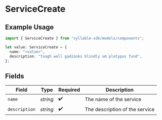 # ServiceCreate

## Example Usage

```typescript
import { ServiceCreate } from "syllable-sdk/models/components";

let value: ServiceCreate = {
  name: "<value>",
  description: "tough well gadzooks blindly um platypus fund",
};
```

## Fields

| Field                          | Type                           | Required                       | Description                    |
| ------------------------------ | ------------------------------ | ------------------------------ | ------------------------------ |
| `name`                         | *string*                       | :heavy_check_mark:             | The name of the service        |
| `description`                  | *string*                       | :heavy_check_mark:             | The description of the service |